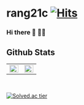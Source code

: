 # rang21c   [![Hits](https://hits.seeyoufarm.com/api/count/incr/badge.svg?url=https%3A%2F%2Fgithub.com%2Frang21c%2Fhit-counter&count_bg=%2354D7C6&title_bg=%23DBB3A9&icon=&icon_color=%23E7E7E7&title=Hits&edge_flat=false)](https://hits.seeyoufarm.com)
### Hi there 👋 :student:

## Github Stats  
<table><tr><td valign="top" width="50%">

<img src="https://github-readme-stats.vercel.app/api?username=rang21c&show_icons=true&theme=radical&count_private=true&hide_border=true" align="left" style="width: 100%" />

</td><td valign="top" width="50%">

<img src="https://github-readme-stats.vercel.app/api/top-langs/?username=rang21c&hide_border=true&layout=compact" align="left" style="width: 100%" />

</td></tr></table>  

<br/>  

[![Solved.ac tier](http://mazassumnida.wtf/api/v2/generate_badge?boj=rang21c)](https://solved.ac/rang21c)

<!--[![Top Langs](https://github-readme-stats.vercel.app/api/top-langs/?username=rang21c&layout=compact)](https://github.com/anuraghazra/github-readme-stats)-->
